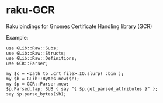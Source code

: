 # raku-GCR

Raku bindings for Gnomes Certificate Handling library (GCR)

Example:

```
use GLib::Raw::Subs; 
use GLib::Raw::Structs; 
use GLib::Raw::Definitions; 
use GCR::Parser; 

my $c = <path to .crt file>.IO.slurp( :bin ); 
my $b = GLib::Bytes.new($c); 
my $p = GCR::Parser.new; 
$p.Parsed.tap: SUB { say "{ $p.get_parsed_attributes }" }; 
say $p.parse_bytes($b);
```
